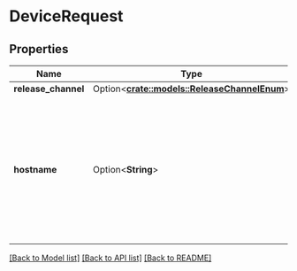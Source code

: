 # DeviceRequest

## Properties

Name | Type | Description | Notes
------------ | ------------- | ------------- | -------------
**release_channel** | Option<[**crate::models::ReleaseChannelEnum**](ReleaseChannelEnum.md)> |  | [optional]
**hostname** | Option<**String**> | Please enter the hostname you set in the Raspberry Pi Imager's Advanced Options menu (without .local extension) | [optional]

[[Back to Model list]](../README.md#documentation-for-models) [[Back to API list]](../README.md#documentation-for-api-endpoints) [[Back to README]](../README.md)


